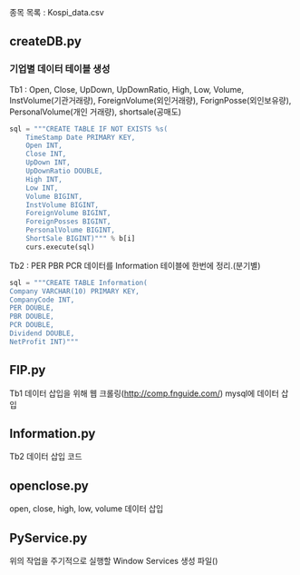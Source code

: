 종목 목록 : Kospi_data.csv

## createDB.py
### 기업별 데이터 테이블 생성
Tb1 : Open, Close, UpDown, UpDownRatio, High, Low, Volume, InstVolume(기관거래량), ForeignVolume(외인거래량), ForignPosse(외인보유량), PersonalVolume(개인 거래량), shortsale(공매도)
```python
sql = """CREATE TABLE IF NOT EXISTS %s(
    TimeStamp Date PRIMARY KEY,
    Open INT,
    Close INT,
    UpDown INT,
    UpDownRatio DOUBLE,
    High INT,
    Low INT,
    Volume BIGINT,
    InstVolume BIGINT,
    ForeignVolume BIGINT,
    ForeignPosses BIGINT,
    PersonalVolume BIGINT,
    ShortSale BIGINT)""" % b[i]
    curs.execute(sql)
```
Tb2 : PER PBR PCR 데이터를 Information 테이블에 한번에 정리.(분기별)
```python
sql = """CREATE TABLE Information(
Company VARCHAR(10) PRIMARY KEY,
CompanyCode INT,
PER DOUBLE,
PBR DOUBLE,
PCR DOUBLE,
Dividend DOUBLE,
NetProfit INT)"""
```
## FIP.py
Tb1 데이터 삽입을 위해 웹 크롤링(http://comp.fnguide.com/) mysql에 데이터 삽입

## Information.py
Tb2 데이터 삽입 코드

## openclose.py
open, close, high, low, volume 데이터 삽입

## PyService.py
위의 작업을 주기적으로 실행할 Window Services 생성 파일()
